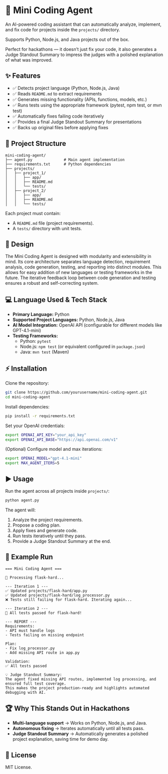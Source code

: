 # 🚀 Mini Coding Agent

An AI-powered coding assistant that can automatically analyze, implement, and fix code for projects inside the `projects/` directory.

Supports Python, Node.js, and Java projects out of the box.

Perfect for hackathons — it doesn’t just fix your code, it also generates a Judge Standout Summary to impress the judges with a polished explanation of what was improved.

## ✨ Features

*   ✅ Detects project language (Python, Node.js, Java)
*   ✅ Reads `README.md` to extract requirements
*   ✅ Generates missing functionality (APIs, functions, models, etc.)
*   ✅ Runs tests using the appropriate framework (pytest, npm test, or mvn test)
*   ✅ Automatically fixes failing code iteratively
*   ✅ Provides a final Judge Standout Summary for presentations
*   ✅ Backs up original files before applying fixes

## 📂 Project Structure

```
mini-coding-agent/
├── agent.py              # Main agent implementation
├── requirements.txt      # Python dependencies
├── projects/
│   ├── project_1/
│   │   ├── app/
│   │   ├── README.md
│   │   └── tests/
│   ├── project_2/
│   │   ├── app/
│   │   ├── README.md
│   │   └── tests/
```

Each project must contain:

*   A `README.md` file (project requirements).
*   A `tests/` directory with unit tests.

## 🎨 Design

The Mini Coding Agent is designed with modularity and extensibility in mind. Its core architecture separates language detection, requirement analysis, code generation, testing, and reporting into distinct modules. This allows for easy addition of new languages or testing frameworks in the future. The iterative feedback loop between code generation and testing ensures a robust and self-correcting system.

## 💻 Language Used & Tech Stack

*   **Primary Language:** Python
*   **Supported Project Languages:** Python, Node.js, Java
*   **AI Model Integration:** OpenAI API (configurable for different models like GPT-4.1-mini)
*   **Testing Frameworks:**
    *   Python: `pytest`
    *   Node.js: `npm test` (or equivalent configured in `package.json`)
    *   Java: `mvn test` (Maven)

## ⚡ Installation

Clone the repository:

```bash
git clone https://github.com/yourusername/mini-coding-agent.git
cd mini-coding-agent
```

Install dependencies:

```bash
pip install -r requirements.txt
```

Set your OpenAI credentials:

```bash
export OPENAI_API_KEY="your_api_key"
export OPENAI_API_BASE="https://api.openai.com/v1"
```

(Optional) Configure model and max iterations:

```bash
export OPENAI_MODEL="gpt-4.1-mini"
export MAX_AGENT_ITERS=5
```

## ▶️ Usage

Run the agent across all projects inside `projects/`:

```bash
python agent.py
```

The agent will:

1.  Analyze the project requirements.
2.  Propose a coding plan.
3.  Apply fixes and generate code.
4.  Run tests iteratively until they pass.
5.  Provide a Judge Standout Summary at the end.

## 🧪 Example Run

```
=== Mini Coding Agent ===

🚀 Processing flask-hard...

--- Iteration 1 ---
✅ Updated projects/flask-hard/app.py
✅ Updated projects/flask-hard/log_processor.py
❌ Tests still failing for flask-hard. Iterating again...

--- Iteration 2 ---
🎉 All tests passed for flask-hard!

--- REPORT ---
Requirements:
- API must handle logs
- Tests failing on missing endpoint

Plan:
- Fix log_processor.py
- Add missing API route in app.py

Validation:
✅ All tests passed

💡 Judge Standout Summary:
The agent fixed missing API routes, implemented log processing, and ensured full test coverage.
This makes the project production-ready and highlights automated debugging with AI.
```

## 🏆 Why This Stands Out in Hackathons

*   **Multi-language support** → Works on Python, Node.js, and Java.
*   **Autonomous fixing** → Iterates automatically until all tests pass.
*   **Judge Standout Summary** → Automatically generates a polished project explanation, saving time for demo day.

## 📜 License

MIT License.
